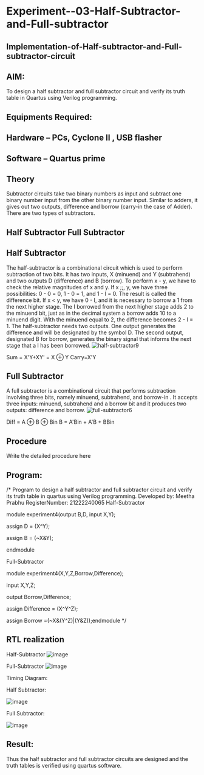 # Experiment--03-Half-Subtractor-and-Full-subtractor
## Implementation-of-Half-subtractor-and-Full-subtractor-circuit
## AIM:
To design a half subtractor and full subtractor circuit and verify its truth table in Quartus using Verilog programming.

## Equipments Required:
## Hardware – PCs, Cyclone II , USB flasher
## Software – Quartus prime
## Theory
Subtractor circuits take two binary numbers as input and subtract one binary number input from the other binary number input. Similar to adders, it gives out two outputs, difference and borrow (carry-in the case of Adder). There are two types of subtractors.

## Half Subtractor Full Subtractor
## Half Subtractor
The half-subtractor is a combinational circuit which is used to perform subtraction of two bits. It has two inputs, X (minuend) and Y (subtrahend) and two outputs D (difference) and B (borrow). To perform x - y, we have to check the relative magnitudes of x and y. If x ;;, y, we have three possibilities: 0 - 0 = 0, 1 - 0 = 1, and 1 - I = 0. The result is called the difference bit. If x < y, we have 0 - I, and it is necessary to borrow a 1 from the next higher stage. The I borrowed from the next higher stage adds 2 to the minuend bit, just as in the decimal system a borrow adds 10 to a minuend digit. With the minuend equal to 2, the difference becomes 2 - I = 1. The half-subtractor needs two outputs. One output generates the difference and will be designated by the symbol D. The second output, designated B for borrow, generates the binary signal that informs the next stage that a I has been borrowed.
![half-subtractor9](https://user-images.githubusercontent.com/36288975/166112538-58c3bc7c-ee5d-4e6a-ac8d-8e8328efe27a.png)


Sum = X'Y+XY' = X ⊕ Y
Carry=X'Y

## Full Subtractor
A full subtractor is a combinational circuit that performs subtraction involving three bits, namely minuend, subtrahend, and borrow-in . It accepts three inputs: minuend, subtrahend and a borrow bit and it produces two outputs: difference and borrow. 
![full-subtractor6](https://user-images.githubusercontent.com/36288975/166112541-24c68359-3de8-4674-ae22-8272ffc385ed.png)


Diff = A ⊕ B ⊕ Bin B = A'Bin + A'B + BBin

## Procedure



Write the detailed procedure here 


## Program:
/*
Program to design a half subtractor and full subtractor circuit and verify its truth table in quartus using Verilog programming.
Developed by: Meetha Prabhu 
RegisterNumber: 21222240065
Half-Subtractor 

module experiment4(output B,D, input X,Y);

assign D = (X^Y);

assign B = (~X&Y); 

endmodule

Full-Subtractor

module experiment4(X,Y,Z,Borrow,Difference);

input X,Y,Z;

output Borrow,Difference;

assign Difference = (X^Y^Z);

assign Borrow =(~X&(Y^Z)|(Y&Z));endmodule
*/

##  RTL realization
Half-Subtractor
![image](https://user-images.githubusercontent.com/119401038/230594707-ea71a6f7-6fd8-4eca-9558-a44a25c7f18b.png)

Full-Subtractor
![image](https://user-images.githubusercontent.com/119401038/230595177-3645af34-8588-4236-8464-7ff0263a0219.png)

Timing Diagram:

Half Subtractor:

![image](https://github.com/Meetha22003992/Experiment--03-Half-Subtractor-and-Full-subtractor/assets/119401038/d88a814a-1936-453c-ac89-89c27bb6f974)


Full Subtractor:

![image](https://github.com/Meetha22003992/Experiment--03-Half-Subtractor-and-Full-subtractor/assets/119401038/35a4a8e3-972b-425a-85b2-170f5d6eadb5)


## Result:
Thus the half subtractor and full subtractor circuits are designed and the truth tables is verified using quartus software.
